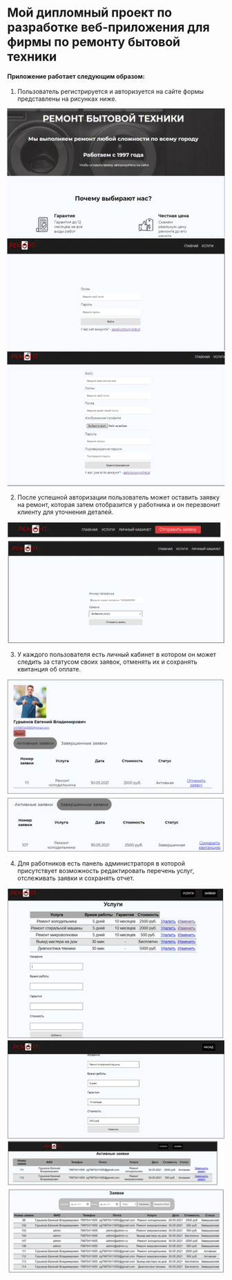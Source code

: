 # Мой дипломный проект по разработке веб-приложения для фирмы по ремонту бытовой техники 

#### Приложение работает следующим образом:

1.	Пользователь регистрируется и авторизуется  на сайте формы представлены на рисунках ниже.

![1](nothing/1.JPG)
![2](nothing/2.JPG)
![3](nothing/3.JPG)

2.	После успешной авторизации пользователь может оставить заявку на ремонт, которая затем отобразится у работника и он перезвонит клиенту для уточнения деталей.

![4](nothing/4.JPG)

3.	У каждого пользователя есть личный кабинет в котором он может следить за статусом своих заявок, отменять их и сохранять квитанция об оплате.

![5](nothing/5.JPG)

4.	Для работников есть панель администраторя в которой присутствует возможность редактировать перечень услуг, отслеживать заявки и сохранять отчет.

![6](nothing/6.JPG)
![7](nothing/7.JPG)
![8](nothing/8.JPG)
